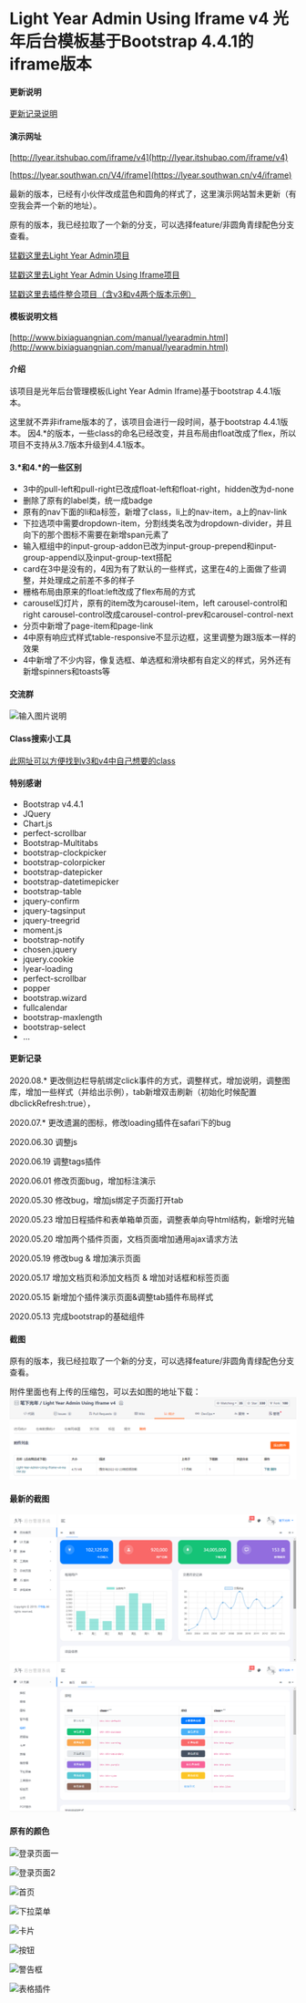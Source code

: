 # Light Year Admin Using Iframe v4 光年后台模板基于Bootstrap 4.4.1的iframe版本

#### 更新说明

[更新记录说明](UPDATE.md)

#### 演示网址
[http://lyear.itshubao.com/iframe/v4](http://lyear.itshubao.com/iframe/v4)

[https://lyear.southwan.cn/V4/iframe](https://lyear.southwan.cn/v4/iframe)

最新的版本，已经有小伙伴改成蓝色和圆角的样式了，这里演示网站暂未更新（有空我会弄一个新的地址）。

原有的版本，我已经拉取了一个新的分支，可以选择feature/非圆角青绿配色分支查看。


[猛戳这里去Light Year Admin项目](https://gitee.com/yinqi/Light-Year-Admin-Template)

[猛戳这里去Light Year Admin Using Iframe项目](https://gitee.com/yinqi/Light-Year-Admin-Using-Iframe)

[猛戳这里去插件整合项目（含v3和v4两个版本示例）](https://gitee.com/yinqi/Light-Year-Example)

#### 模板说明文档
[http://www.bixiaguangnian.com/manual/lyearadmin.html](http://www.bixiaguangnian.com/manual/lyearadmin.html)

#### 介绍
该项目是光年后台管理模板(Light Year Admin Iframe)基于bootstrap 4.4.1版本。

这里就不弄非iframe版本的了，该项目会进行一段时间，基于bootstrap 4.4.1版本。
因4.*的版本，一些class的命名已经改变，并且布局由float改成了flex，所以项目不支持从3.7版本升级到4.4.1版本。

#### 3.*和4.*的一些区别
- 3中的pull-left和pull-right已改成float-left和float-right，hidden改为d-none
- 删除了原有的label类，统一成badge
- 原有的nav下面的li和a标签，新增了class，li上的nav-item，a上的nav-link
- 下拉选项中需要dropdown-item，分割线类名改为dropdown-divider，并且向下的那个图标不需要在新增span元素了
- 输入框组中的input-group-addon已改为input-group-prepend和input-group-append以及input-group-text搭配
- card在3中是没有的，4因为有了默认的一些样式，这里在4的上面做了些调整，并处理成之前差不多的样子
- 栅格布局由原来的float:left改成了flex布局的方式
- carousel幻灯片，原有的item改为carousel-item，left carousel-control和right carousel-control改成carousel-control-prev和carousel-control-next
- 分页中新增了page-item和page-link
- 4中原有响应式样式table-responsive不显示边框，这里调整为跟3版本一样的效果
- 4中新增了不少内容，像复选框、单选框和滑块都有自定义的样式，另外还有新增spinners和toasts等

#### 交流群
![输入图片说明](https://images.gitee.com/uploads/images/2021/0419/100848_c8cf9210_82992.png "光年后台模板交流群群聊二维码.png")

#### Class搜索小工具
[此网址可以方便找到v3和v4中自己想要的class](http://libs.itshubao.com/lyear-search-class/)

#### 特别感谢
- Bootstrap v4.4.1
- JQuery
- Chart.js
- perfect-scrollbar
- Bootstrap-Multitabs
- bootstrap-clockpicker
- bootstrap-colorpicker
- bootstrap-datepicker
- bootstrap-datetimepicker
- bootstrap-table
- jquery-confirm
- jquery-tagsinput
- jquery-treegrid
- moment.js
- bootstrap-notify
- chosen.jquery
- jquery.cookie
- lyear-loading
- perfect-scrollbar
- popper
- bootstrap.wizard
- fullcalendar
- bootstrap-maxlength
- bootstrap-select
- ...

#### 更新记录
2020.08.*
更改侧边栏导航绑定click事件的方式，调整样式，增加说明，调整图库，增加一些样式（并给出示例），tab新增双击刷新（初始化时候配置dbclickRefresh:true），

2020.07.*
更改遗漏的图标，修改loading插件在safari下的bug

2020.06.30
调整js

2020.06.19
调整tags插件

2020.06.01
修改页面bug，增加标注演示

2020.05.30
修改bug，增加js绑定子页面打开tab

2020.05.23
增加日程插件和表单箱单页面，调整表单向导html结构，新增时光轴

2020.05.20
增加两个插件页面，文档页面增加通用ajax请求方法

2020.05.19
修改bug & 增加演示页面

2020.05.17
增加文档页和添加文档页 & 增加对话框和标签页面

2020.05.15
新增加个插件演示页面&调整tab插件布局样式

2020.05.13
完成bootstrap的基础组件

#### 截图
原有的版本，我已经拉取了一个新的分支，可以选择feature/非圆角青绿配色分支查看。

附件里面也有上传的压缩包，可以去如图的地址下载：
![输入图片说明](%E6%90%9C%E7%8B%97%E6%88%AA%E5%9B%BE20220401104626.png)
#### 最新的截图
![输入图片说明](%E6%90%9C%E7%8B%97%E6%88%AA%E5%9B%BE20220401104907.png)
![输入图片说明](%E6%90%9C%E7%8B%97%E6%88%AA%E5%9B%BE20220401104922.png)

#### 原有的颜色

![登录页面一](https://images.gitee.com/uploads/images/2020/0519/221358_55b9d666_82992.png "首页 - 光年(Light Year Admin V4)后台管理系统模板8.png")

![登录页面2](https://images.gitee.com/uploads/images/2020/0519/221535_3f2cd076_82992.png "登录页面 - 光年(Light Year Admin V4)后台管理系统模板7.png")

![首页](https://images.gitee.com/uploads/images/2020/0519/221618_b00cc789_82992.png "首页.png")

![下拉菜单](https://images.gitee.com/uploads/images/2020/0519/221640_c55f42a1_82992.png "下拉菜单.png")

![卡片](https://images.gitee.com/uploads/images/2020/0519/221652_e9edebc4_82992.png "卡片.png")

![按钮](https://images.gitee.com/uploads/images/2020/0519/221702_d2494de4_82992.png "按钮.png")

![警告框](https://images.gitee.com/uploads/images/2020/0519/221722_e57b00a2_82992.png "警告框.png")

![表格插件](https://images.gitee.com/uploads/images/2020/0519/221558_932a3722_82992.png "表格插件.png")

